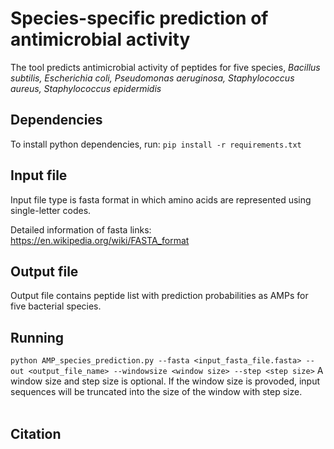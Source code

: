 # Species-specific prediction of antimicrobial activity
The tool predicts antimicrobial activity of peptides for five species, <i>Bacillus subtilis, Escherichia coli, Pseudomonas aeruginosa, Staphylococcus aureus, Staphylococcus epidermidis</i>


## Dependencies
To install python dependencies, run: `pip install -r requirements.txt`

## Input file 
Input file type is fasta format in which amino acids are represented using single-letter codes.

Detailed information of fasta links: https://en.wikipedia.org/wiki/FASTA_format

## Output file
Output file contains peptide list with prediction probabilities as AMPs for five bacterial species.

## Running

`python AMP_species_prediction.py --fasta <input_fasta_file.fasta> --out <output_file_name> --windowsize <window size> --step <step size>`
A window size and step size is optional.
If the window size is provoded, input sequences will be truncated into the size of the window with step size.
<br><br>




## Citation
